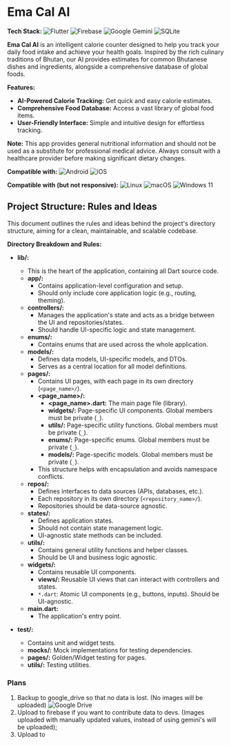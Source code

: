 # Ema Cal AI
**Tech Stack:** ![Flutter](https://img.shields.io/badge/Flutter-%2302569B.svg?style=for-the-badge&logo=Flutter&logoColor=white) ![Firebase](https://img.shields.io/badge/firebase-a08021?style=for-the-badge&logo=firebase&logoColor=ffcd34) ![Google Gemini](https://img.shields.io/badge/google%20gemini-8E75B2?style=for-the-badge&logo=google%20gemini&logoColor=white) ![SQLite](https://img.shields.io/badge/sqlite-%2307405e.svg?style=for-the-badge&logo=sqlite&logoColor=white) 

**Ema Cal AI** is an intelligent calorie counter designed to help you track your daily food intake and achieve your health goals. Inspired by the rich culinary traditions of Bhutan, our AI provides estimates for common Bhutanese dishes and ingredients, alongside a comprehensive database of global foods. 

**Features:**

* **AI-Powered Calorie Tracking:** Get quick and easy calorie estimates.
* **Comprehensive Food Database:** Access a vast library of global food items.
* **User-Friendly Interface:** Simple and intuitive design for effortless tracking.

**Note:** This app provides general nutritional information and should not be used as a substitute for professional medical advice. Always consult with a healthcare provider before making significant dietary changes.


**Compatible with:** 
![Android](https://img.shields.io/badge/Android-3DDC84?style=for-the-badge&logo=android&logoColor=white) ![iOS](https://img.shields.io/badge/iOS-000000?style=for-the-badge&logo=ios&logoColor=white)

**Compatible with (but not responsive):**
![Linux](https://img.shields.io/badge/Linux-FCC624?style=for-the-badge&logo=linux&logoColor=black) ![macOS](https://img.shields.io/badge/mac%20os-000000?style=for-the-badge&logo=macos&logoColor=F0F0F0) ![Windows 11](https://img.shields.io/badge/Windows%2011-%230079d5.svg?style=for-the-badge&logo=Windows%2011&logoColor=white)


## Project Structure: Rules and Ideas

This document outlines the rules and ideas behind the project's directory structure, aiming for a clean, maintainable, and scalable codebase.

**Directory Breakdown and Rules:**

* **lib/:**
    * This is the heart of the application, containing all Dart source code.
    * **app/:**
        * Contains application-level configuration and setup.
        * Should only include core application logic (e.g., routing, theming).
    * **controllers/:**
        * Manages the application's state and acts as a bridge between the UI and repositories/states.
        * Should handle UI-specific logic and state management.
    * **enums/:**
        * Contains enums that are used across the whole application.
    * **models/:**
        * Defines data models, UI-specific models, and DTOs.
        * Serves as a central location for all model definitions.
    * **pages/:**
        * Contains UI pages, with each page in its own directory (`<page_name>/`).
        * **<page_name>/:**
            * **<page_name>.dart:** The main page file (library).
            * **widgets/:** Page-specific UI components. Global members must be private (`_`).
            * **utils/:** Page-specific utility functions. Global members must be private (`_`).
            * **enums/:** Page-specific enums. Global members must be private (`_`).
            * **models/:** Page-specific models. Global members must be private (`_`).
        * This structure helps with encapsulation and avoids namespace conflicts.
    * **repos/:**
        * Defines interfaces to data sources (APIs, databases, etc.).
        * Each repository in its own directory (`<repository_name>/`).
        * Repositories should be data-source agnostic.
    * **states/:**
        * Defines application states.
        * Should not contain state management logic.
        * UI-agnostic state methods can be included.
    * **utils/:**
        * Contains general utility functions and helper classes.
        * Should be UI and business logic agnostic.
    * **widgets/:**
        * Contains reusable UI components.
        * **views/:** Reusable UI views that can interact with controllers and states.
        * `*.dart`: Atomic UI components (e.g., buttons, inputs). Should be UI-agnostic.
    * **main.dart:**
        * The application's entry point.

* **test/:**
    * Contains unit and widget tests.
    * **mocks/:** Mock implementations for testing dependencies.
    * **pages/:** Golden/Widget testing for pages.
    * **utils/:** Testing utilities.


### Plans

1. Backup to google_drive so that no data is lost. (No images will be uploaded) ![Google Drive](https://img.shields.io/badge/Google%20Drive-4285F4?style=for-the-badge&logo=googledrive&logoColor=white)
2. Upload to firebase if you want to contribute data to devs. (Images uploaded with manually updated values, instead of using gemini's will be uploaded);
3. Upload to 